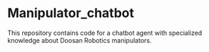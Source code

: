 # Manipulator_chatbot
This repository contains code for a chatbot agent with specialized knowledge about Doosan Robotics manipulators.
